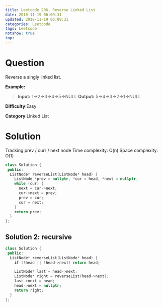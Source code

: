 ```yaml
---
title: Leetcode 206. Reverse Linked List
date: 2018-11-19 06:09:31
updated: 2018-11-19 06:09:31
categories: Leetcode
tags: Leetcode
notshow: true
top:
---
```


# Question

Reverse a singly linked list.

**Example:**

> **Input:** 1->2->3->4->5->NULL
> **Output:** 5->4->3->2->1->NULL

**Difficulty**:Easy

**Category**:Linked List

<!-- more -->

# Solution

Tracking prev / curr / next node
Time complexity: O(n)
Space complexity: O(1)

```cpp
class Solution {
 public:
  ListNode* reverseList(ListNode* head) {
    ListNode *prev = nullptr, *cur = head, *next = nullptr;
    while (cur) {
      next = cur->next;
      cur->next = prev;
      prev = cur;
      cur = next;
    }
    return prev;
  }
};
```

## Solution 2: recursive

```cpp
class Solution {
 public:
  ListNode* reverseList(ListNode* head) {
    if (!head || !head->next) return head;

    ListNode* last = head->next;
    ListNode* right = reverseList(head->next);
    last->next = head;
    head->next = nullptr;
    return right;
  }
};
```